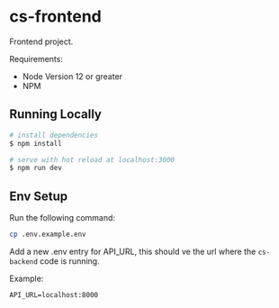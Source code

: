 # cs-frontend

Frontend project.

Requirements:
- Node Version 12 or greater
- NPM


## Running Locally

```bash
# install dependencies
$ npm install

# serve with hot reload at localhost:3000
$ npm run dev
```

## Env Setup

Run the following command:

```bash
cp .env.example.env
```

Add a new .env entry for API_URL, this should ve the url where the `cs-backend` code is running.

Example:
```env
API_URL=localhost:8000
```